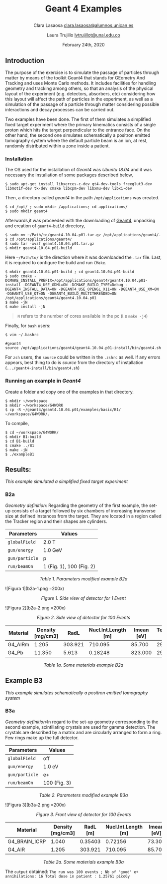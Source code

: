 # <p align="center"> Geant 4 Examples </p>
<p align="center">Clara Lasaosa  <a href="mailto: clara.lasaosa@alumnos.unican.es">clara.lasaosa@alumnos.unican.es </a> </p> </p>
<p align="center">Laura Trujillo <a href="mailto: lvtrujillot@unal.edu.co">lvtrujillot@unal.edu.co </a> </p>
<p align="center"> February 24th, 2020 </p>

## Introduction

The purpose of the exercise is to simulate the passage of particles through matter by means of the toolkit Geant4 that stands for GEometry And Tracking and uses Monte Carlo methods. It includes facilities for handling geometry and tracking among others, so that an analysis of the physical layout of the experiment (e.g. detectors, absorbers, etc) considering how this layout will affect the path of particles in the experiment, as well as a simulation of the passage of a particle through matter considering possible interactions and decay processes can be carried out.

Two examples have been done. The first of them simulates a simplified fixed target experiment where the primary kinematics consists of a single proton which hits the target perpendicular to the entrance face. On the other hand, the second one simulates schematically a positron emitted tomography system where the default particle beam is an ion, at rest, randomly distributed within a zone inside a patient.

### Installation

The OS used for the installation of _Geant4_ was _Ubuntu 18.04_ and it was necessary the installation of some packages described below,

```shell
$ sudo apt-get install libxerces-c-dev qt4-dev-tools freeglut3-dev libmotif-dev tk-dev cmake libxpm-dev libxmu-dev libxi-dev
```

Then, a directory called _geant4_ in the path `/opt/applications` was created.

```shell
$ cd /opt/ ; sudo mkdir /applications; cd applications/
$ sudo mkdir geant4
```

Afterwards,it was proceeded with the downloading of [Geant4](Ohttp://geant4.web.cern.ch/support/source/geant4.10.04.p01.tar.gz), unpacking and creation of `geant4-build` directory,

```shell
$ sudo mv ~/Path/to/geant4.10.04.p01.tar.gz /opt/applications/geant4/.
$ cd /opt/applications/geant4/
$ sudo tar -xvzf geant4.10.04.p01.tar.gz
$ mkdir geant4.10.04.p01-build
```

Here `~/Path/to/` is the direction where it was downloaded the `.tar` file. Last, it is required to configure the build and run `CMake`.

```shell
$ mkdir geant4.10.04.p01-build ; cd geant4.10.04.p01-build
$ sudo cmake -DCMAKE_INSTALL_PREFIX=/opt/applications/geant4/geant4.10.04.p01-install -DGEANT4_USE_GDML=ON -DCMAKE_BUILD_TYPE=Debug -DGEANT4_INSTALL_DATA=ON -DGEANT4_USE_OPENGL_X11=ON -DGEANT4_USE_XM=ON -DGEANT4_USE_QT=ON -DGEANT4_BUILD_MULTITHREADED=ON /opt/applications/geant4/geant4.10.04.p01
$ make -jN
$ make install -jN
```
> `N` refers to the number of cores available in the pc (i.e `make -j4`)


Finally, for `bash` users:

```shell
$ vim ~/.bashrc

#geant4
source /opt/applications/geant4/geant4.10.04.p01-install/bin/geant4.sh
```

For `zsh` users, the `source` could be written in the `.zshrc` as well. If any errors appears, best thing to do is _source_ from the directory of installation (`.../geant4-install/bin/geant4.sh`)

### Running an example in _Geant4_

Create a folder and copy one of the examples in that directory.

```shell
$ mkdir ~/workspace
$ mkdir ~/workspace/G4WORK
$ cp -R ~/geant4/geant4.10.04.p01/examples/basic/B1/ ~/workspace/G4WORK/.
```
To compile,

```shell
$ cd ~/workspace/G4WORK/
$ mkdir B1-build
$ cd B1-build
$ cmake ../B1
$ make -jN
$ ./exampleB1
```

## Results:

_This example simulated a simplified fixed target experiment_

### B2a

_Geometry definition:_ Regarding the geometry of the first example, the set-up consists of a target followed by six chambers of increasing transverse size at defined instances from the target. They are located in a region called the Tracker region and their shapes are cylinders.

Parameters | Values |
-----------|--------|
`globalField`| 2.0 T|
`gun/energy`| 1.0 GeV|
`gun/particle`| p |
`run/beamOn`| 1 (Fig. 1), 100 (Fig. 2) |
<p align="center"> <i>Table 1. Parameters modified example B2a </i> </p>

![Figura 1](b2a-1.png =200x)
<p align="center"> <i>Figure 1. Side view of detector for 1 Event </i> </p>

![Figura 2](b2a-2.png =200x)
<p align="center"> <i>Figure 2. Side view of detector for 100 Events </i> </p>

Material| Density [mg/cm3] |  RadL|Nucl.Int.Length [m]| Imean [eV] | Temperature [K] | Pressure [atm]
-----------|-------------|------------|-------|-------|----|----|
G4_AIRm    | 1.205        | 303.921|  710.095 | 85.700 |293.15| 1.00
G4_Pb| 11.350 |5.613| 0.18248| 823.000| 293.15 | 1.00
<p align="center"> <i>Table 1a. Some materials example B2a </i> </p>

## Example B3

_This example simulates schematically a positron emitted tomography system_


### B3a

_Geometry definition_:In regard to the set-up geometry corresponding to the second example, scintillating crystals are used for gamma detection. The crystals are described by a matrix and are circularly arranged to form a ring. Few rings make up the full detector.


Parameters | Values |
-----------|--------|
`globalField`| off|
`gun/energy`| 1.0 eV|
`gun/particle`| e+ |
`run/beamOn`| 100 (Fig. 3) |
<p align="center"> <i>Table 2. Parameters modified example B3a </i> </p>

![Figura 3](b3a-2.png =200x)
<p align="center"> <i>Figure 3. Front view of detector for 100 Events </i> </p>

Material| Density [mg/cm3] |  RadL [m]|Nucl.Int.Length [m]| Imean [eV] | Temperature [K] | Pressure [atm]
-----------|-------------|------------|-------|-------|----|----|
G4_BRAIN_ICRP   | 1.040| 0.35403|0.72156 | 73.300 |293.15| 1.00
G4_AIR| 1.205 |303.921| 710.095| 85.700| 293.15 | 1.00
<p align="center"> <i>Table 2a. Some materials example B3a </i> </p>


The `output` obtained: `The run was 100 events ; Nb of 'good' e+ annihilations: 16
Total dose in patient : 1.25761 picoGy`
